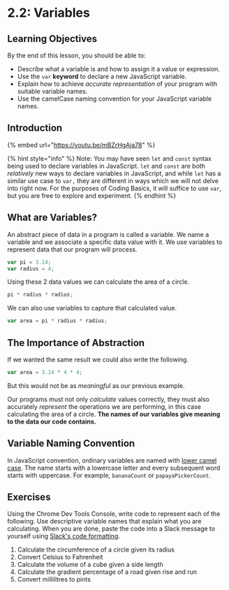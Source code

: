 # 2.2: Variables

## Learning Objectives

By the end of this lesson, you should be able to:

* Describe what a variable is and how to assign it a value or expression.
* Use the `var` **keyword** to declare a new JavaScript variable.
* Explain how to achieve _accurate representation_ of your program with suitable variable names.
* Use the camelCase naming convention for your JavaScript variable names.

## Introduction

{% embed url="https://youtu.be/mBZrHgAja78" %}

{% hint style="info" %}
Note: You may have seen `let` and `const` syntax being used to declare variables in JavaScript. `let` and `const` are both _relatively_ new ways to declare variables in JavaScript, and while `let` has a similar use case to `var,` they are different in ways which we will not delve into right now. For the purposes of Coding Basics, it will suffice to use `var`, but you are free to explore and experiment.
{% endhint %}

## What are Variables?

An abstract piece of data in a program is called a variable. We name a variable and we associate a specific data value with it. We use variables to represent data that our program will process.

```javascript
var pi = 3.14;
var radius = 4;
```

Using these 2 data values we can calculate the area of a circle.

```javascript
pi * radius * radius;
```

We can also use variables to capture that calculated value.

```javascript
var area = pi * radius * radius;
```

## **The Importance of Abstraction**

If we wanted the same result we could also write the following.

```javascript
var area = 3.14 * 4 * 4;
```

But this would not be as _meaningful_ as our previous example.

Our programs must not only _calculate_ values correctly, they must also accurately _represent_ the operations we are performing, in this case calculating the area of a circle. **The names of our variables give meaning to the data our code contains.**

## **Variable Naming Convention**

In JavaScript convention, ordinary variables are named with [lower camel case](https://en.wikipedia.org/wiki/Naming\_convention\_\(programming\)#Examples\_of\_multiple-word\_identifier\_formats). The name starts with a lowercase letter and every subsequent word starts with uppercase. For example, `bananaCount` or `papayaPickerCount`.

## Exercises

Using the Chrome Dev Tools Console, write code to represent each of the following. Use descriptive variable names that explain what you are calculating. When you are done, paste the code into a Slack message to yourself using [Slack's code formatting](../course-logistics/required-hardware-and-software/#format-code-in-slack).

1. Calculate the circumference of a circle given its radius
2. Convert Celsius to Fahrenheit
3. Calculate the volume of a cube given a side length
4. Calculate the gradient percentage of a road given rise and run
5. Convert millilitres to pints
